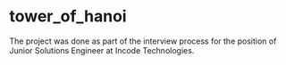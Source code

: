 # tower_of_hanoi
The project was done as part of the interview process for the position of Junior Solutions Engineer at Incode Technologies.
